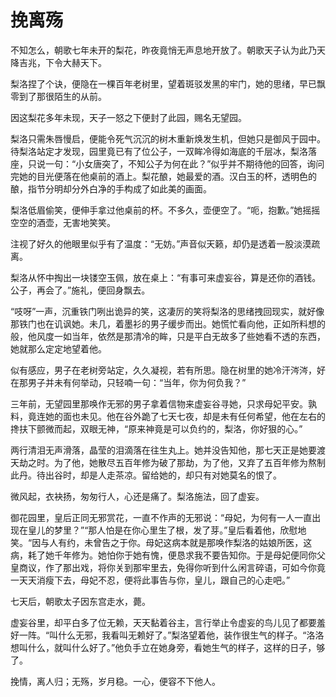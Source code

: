 # 挽离殇

不知怎么，朝歌七年未开的梨花，昨夜竟悄无声息地开放了。朝歌天子认为此乃天降吉兆，下令大赫天下。 

梨洛捏了个诀，便隐在一棵百年老树里，望着斑驳发黑的牢门，她的思绪，早已飘零到了那很陌生的从前。 

因这梨花多年未现，天子一怒之下便封了此园，赐名无望园。 

梨洛只需朱唇慢启，便能令死气沉沉的树木重新焕发生机，但她只是御风于园中。待梨洛站定才发现，园里竟已有了位公子，一双眸冷得如海底的千层冰，梨洛落座，只说一句：“小女唐突了，不知公子为何在此？”似乎并不期待他的回答，询问完她的目光便落在他桌前的酒上。梨花酿，她最爱的酒。汉白玉的杯，透明色的酿，指节分明却分外白净的手构成了如此美的画面。 

梨洛低眉偷笑，便伸手拿过他桌前的杯。不多久，壶便空了。“呃，抱歉。”她摇摇空空的酒壶，无害地笑笑。 

注视了好久的他眼里似乎有了温度：“无妨。”声音似天籁，却仍是透着一股淡漠疏离。 

梨洛从怀中掏出一块镂空玉佩，放在桌上：“有事可来虚妄谷，算是还你的酒钱。公子，再会了。”施礼，便回身飘去。 

“吱呀”一声，沉重铁门咧出诡异的笑，这凄厉的笑将梨洛的思绪拽回现实，就好像那铁门也在讥讽她。未几，着墨衫的男子缓步而出。她慌忙看向他，正如所料想的般，他风度一如当年，依然是那清冷的眸，只是平白无故多了些她看不透的东西，她就那么定定地望着他。 

似有感应，男子在老树旁站定，久久凝视，若有所思。隐在树里的她冷汗涔涔，好在那男子并未有何举动，只轻喃一句：“当年，你为何负我？” 

三年前，无望园里那唤作无邪的男子拿着信物来虚妄谷寻她，只求母妃平安。孰料，竟连她的面也未见。他在谷外跪了七天七夜，却是未有任何希望，他在左右的搀扶下颤微而起，双眼无神，“原来神竟是可以负约的，梨洛，你好狠的心。” 

两行清泪无声滑落，晶莹的泪滴落在往生丸上。她并没告知他，那七天正是她要渡天劫之时。为了他，她散尽五百年修为破了那劫，为了他，又弃了五百年修为熬制此丹。待出谷时，却是人走茶凉。留给她的，却只有对她莫名的恨了。 

微风起，衣袂扬，匆匆行人，心还是痛了。梨洛施法，回了虚妄。 

御花园里，皇后正同无邪赏花，一直不作声的无邪说：“母妃，为何有一人一直出现在皇儿的梦里？”“那人怕是在你心里生了根，发了芽。”皇后看着他，欣慰地笑。“因与人有约，未曾告之于你。母妃这病本就是那唤作梨洛的姑娘所医，这病，耗了她千年修为。她怕你于她有愧，便恳求我不要告知你。于是母妃便同你父皇商议，作了那出戏，将你关到那牢里去，免得你听到什么闲言碎语，可如今你竟一天天消瘦下去，母妃不忍，便将此事告与你，皇儿，跟自己的心走吧。” 

七天后，朝歌太子因东宫走水，薨。 

虚妄谷里，却平白多了位无赖，天天黏着谷主，言行举止令虚妄的鸟儿见了都要羞好一阵。“叫什么无邪，我看叫无赖好了。”梨洛望着他，装作很生气的样子。“洛洛想叫什么，就叫什么好了。”他负手立在她身旁，看她生气的样子，这样的日子，够了。 

挽情，离人归；无殇，岁月稳。一心，便容不下他人。